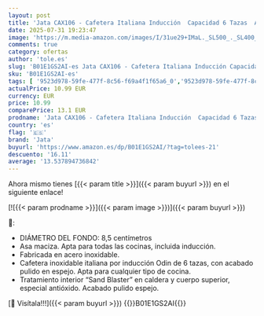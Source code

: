 ```yaml
---
layout: post
title: 'Jata CAX106 - Cafetera Italiana Inducción  Capacidad 6 Tazas  Apta para Todo Tipo de Cocinas  Cuerpo Acero Inoxidable'
date: 2025-07-31 19:23:47
image: 'https://m.media-amazon.com/images/I/31ue29+IMaL._SL500_._SL400_.jpg'
comments: true
category: ofertas
author: 'tole.es'
slug: 'B01E1GS2AI-es Jata CAX106 - Cafetera Italiana Inducción Capacidad 6...'
sku: 'B01E1GS2AI-es'
tags: [ '9523d978-59fe-477f-8c56-f69a4f1f65a6_0','9523d978-59fe-477f-8c56-f69a4f1f65a6_6201','9523d978-59fe-477f-8c56-f69a4f1f65a6_701','9523d978-59fe-477f-8c56-f69a4f1f65a6_9101','Arborist Merchandising Root','Cafeteras italianas','Hogar y cocina','New Arrivals Social: Home and Kitchen','Self Service','Special Features Stores','Top Brands Kitchen Appliances','Top Brands Kitchen Selection','Utensilios para café y té','cafetera','jata','top brands_home_and_kitchen','🇪🇸', ]
actualPrice: 10.99 EUR
currency: EUR
price: 10.99
comparePrice: 13.1 EUR
prodname: 'Jata CAX106 - Cafetera Italiana Inducción  Capacidad 6 Tazas  Apta para Todo Tipo de Cocinas  Cuerpo Acero Inoxidable'
country: 'es'
flag: '🇪🇸'
brand: 'Jata'
buyurl: 'https://www.amazon.es/dp/B01E1GS2AI/?tag=tolees-21'
descuento: '16.11'
average: '13.537894736842'
---
```


Ahora mismo tienes [{{< param title >}}]({{< param buyurl >}}) en el siguiente enlace!

[![{{< param prodname >}}]({{< param image >}})]({{< param buyurl >}})

🔎:

- DIÁMETRO DEL FONDO: 8,5 centímetros
- Asa maciza. Apta para todas las cocinas, incluida inducción.
- Fabricada en acero inoxidable.
- Cafetera inoxidable italiana por inducción Odin de 6 tazas, con acabado pulido en espejo. Apta para cualquier tipo de cocina.
- Tratamiento interior “Sand Blaster” en caldera y cuerpo superior, especial antióxido. Acabado pulido espejo.

[🛒 Visítala!!!]({{< param buyurl >}})
{{<world>}}B01E1GS2AI{{</world>}}

